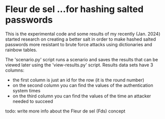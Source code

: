# Fleur de sel ...for hashing salted passwords
This is the experimental code and some results of my recently (Jan. 2024) started research on creating a better salt in order to make hashed salted passwords more resistant to brute force attacks using dictionaries and rainbow tables.

The 'scenario.py' script runs a scenario and saves the results that can be viewed later using the 'view-results.py' script. Results data sets have 3 columns:

- the first column is just an id for the row (it is the round number)
- on the second column you can find the values of the authentication system times
- on the third column you can find the values of the time an attacker needed to succeed

todo: write more info about the Fleur de sel (Fds) concept 